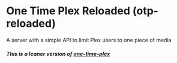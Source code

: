# One Time Plex Reloaded (otp-reloaded)

A server with a simple API to limit Plex users to one piece of media

##### This is a leaner version of [one-time-plex](https://github.com/jrudio/one-time-plex)


